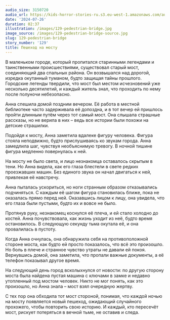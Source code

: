 ```yaml
---
audio_size: 3150720
audio_url: https://kids-horror-stories-ru.s3.eu-west-1.amazonaws.com/audio/129-pedestrian-bridge.mp3
date: '2024-07-26'
duration: 02:37
illustration: /images/129-pedestrian-bridge.jpg
image_source: /images/129-pedestrian-bridge-source.jpg
slug: 129-pedestrian-bridge
story_number: '129'
title: Пешеход на мосту
---
```


В маленьком городе, который пропитался старинными легендами и таинственными происшествиями, существовал старый мост, соединяющий два спальных района. Он возвышался над дорогой, изредка окутанный туманом, будто защищая тайны прошлого. Городские легенды твердили, что мост был местом исчезновений уже несколько десятилетий, и каждый житель знал, что проходить по нему после полуночи небезопасно.

Анна спешила домой поздним вечером. Её работа в местной библиотеке часто задерживала её допоздна, и в тот вечер ей пришлось пройти длинным путём через тот самый мост. Она слышала страшные рассказы, но не верила в них – ведь все истории были похожи на детские страшилки.

Подойдя к мосту, Анна заметила вдалеке фигуру человека. Фигура стояла неподвижно, будто прислушиваясь ко звукам города. Анна замедлила шаг, чувствуя необъяснимую тревогу. В ночной тишине фигура медленно повернулась к ней.

На мосту не было света, и лицо незнакомца оставалось скрытым в тени. Но Анна видела, как его глаза блестели в свете редких проезжавших машин. Без единого звука он начал двигаться к ней, привлекая её навстречу.

Анна пыталась ускориться, но ноги странным образом отказывались подчиняться. С каждым её шагом фигура становилась ближе, пока не оказалась прямо перед ней. Оказавшись лицом к лицу, она увидела, что его глаза были пустыми, будто их и вовсе не было.

Протянув руку, незнакомец коснулся её плеча, и ей стало холодно до костей. Анна почувствовала, как жизнь уходит из неё, будто время остановилось. В следующую секунду тьма окутала её, и она провалилась в пустоту.

Когда Анна очнулась, она обнаружила себя на противоположной стороне моста, как будто ей просто показалось, что всё это произошло. Но боль в плече и странное чувство утраты не давали ей покоя. Вернувшись домой, она заметила, что пропали важные документы, а её телефон показывал другое время.

На следующий день город всколыхнулся от новости: по другую сторону моста была найдена пустая машина с ключами в замке и недавно утопленный под мостом человек. Никто не мог понять, как это произошло, но Анна знала – мост взял очередную жертву.

С тех пор она обходила тот мост стороной, понимая, что каждой ночью на мосту появляется новый пешеход, ожидающий случайного прохожего, чтобы повторить свою историю. И каждый, кто пересечёт мост, рискует потеряться в вечной тьме, не оставив и следа.